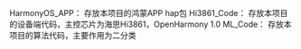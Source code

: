 HarmonyOS_APP：
    存放本项目的鸿蒙APP hap包
Hi3861_Code：
    存放本项目的设备端代码，主控芯片为海思Hi3861，OpenHarmony 1.0
ML_Code：
    存放本项目的算法代码，主要作用为二分类